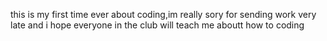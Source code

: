 this is my first time ever about coding,im really sory for sending work very late and i hope everyone in the club will teach me aboutt how to coding
